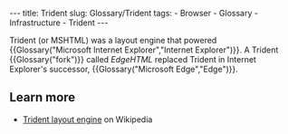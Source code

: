 --- title: Trident slug: Glossary/Trident tags: - Browser - Glossary - Infrastructure - Trident ---

Trident (or MSHTML) was a layout engine that powered {{Glossary("Microsoft Internet Explorer","Internet Explorer")}}. A Trident {{Glossary("fork")}} called _EdgeHTML_ replaced Trident in Internet Explorer's successor, {{Glossary("Microsoft Edge","Edge")}}.

## Learn more

- [Trident layout engine](https://en.wikipedia.org/wiki/Trident_%28layout_engine%29) on Wikipedia
